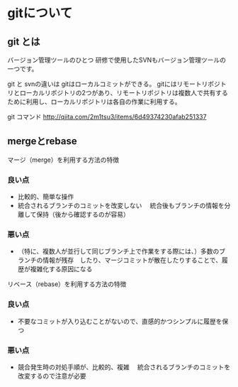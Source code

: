 # gitについて

## git とは
バージョン管理ツールのひとつ
研修で使用したSVNもバージョン管理ツールの一つです。

git と svnの違いは
gitはローカルコミットができる。
gitにはリモートリポジトリとローカルリポジトリの2つがあり、リモートリポジトリは複数人で共有するために利用し、ローカルリポジトリは各自の作業に利用する。

git コマンド
http://qiita.com/2m1tsu3/items/6d49374230afab251337

## mergeとrebase
マージ（merge）を利用する方法の特徴

### 良い点
* 比較的、簡単な操作
* 統合されるブランチのコミットを改変しない
　統合後もブランチの情報を分離して保持（後から確認するのが容易）
### 悪い点
* （特に、複数人が並行して同じブランチ上で作業をする際には、）多数のブランチの情報が残存　したり、マージコミットが散在したりすることで、履歴が複雑化する原因になる


リベース（rebase）を利用する方法の特徴

### 良い点
* 不要なコミットが入り込むことがないので、直感的かつシンプルに履歴を保つ
### 悪い点
* 競合発生時の対処手順が、比較的、複雑
　統合されるブランチのコミットを改変するので注意が必要
